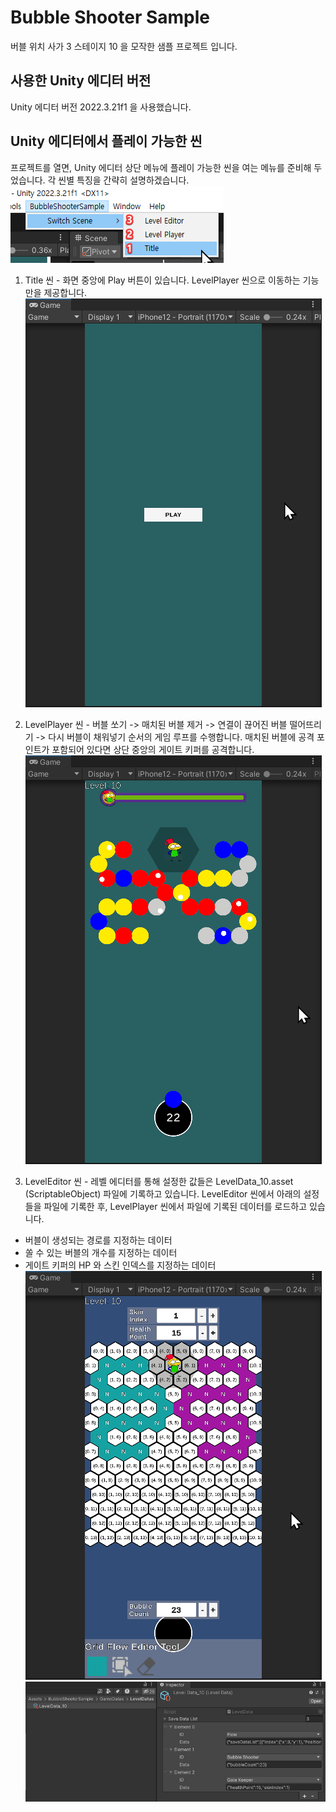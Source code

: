 # Bubble Shooter Sample
버블 위치 사가 3 스테이지 10 을 모작한 샘플 프로젝트 입니다.

## 사용한 Unity 에디터 버전
Unity 에디터 버전 2022.3.21f1 을 사용했습니다.

## Unity 에디터에서 플레이 가능한 씬
프로젝트를 열면, Unity 에디터 상단 메뉴에 플레이 가능한 씬을 여는 메뉴를 준비해 두었습니다. 각 씬별 특징을 간략히 설명하겠습니다.  
![Reference Screenshot](Screenshots/Unity_SzGufMwW52.png)

1. Title 씬 - 화면 중앙에 Play 버튼이 있습니다. LevelPlayer 씬으로 이동하는 기능만을 제공합니다.  
![Reference Screenshot](Screenshots/Unity_ILM9MRnXEV.png)

2. LevelPlayer 씬 - 버블 쏘기 -> 매치된 버블 제거 -> 연결이 끊어진 버블 떨어뜨리기 -> 다시 버블이 채워넣기 순서의 게임 루프를 수행합니다. 매치된 버블에 공격 포인트가 포함되어 있다면 상단 중앙의 게이트 키퍼를 공격합니다.  
![Reference Screenshot](Screenshots/Unity_lMz2AwY3Fq.png)

3. LevelEditor 씬 - 레벨 에디터를 통해 설정한 값들은 LevelData_10.asset (ScriptableObject) 파일에 기록하고 있습니다. LevelEditor 씬에서 아래의 설정들을 파일에 기록한 후, LevelPlayer 씬에서 파일에 기록된 데이터를 로드하고 있습니다.  
  - 버블이 생성되는 경로를 지정하는 데이터
  - 쏠 수 있는 버블의 개수를 지정하는 데이터
  - 게이트 키퍼의 HP 와 스킨 인덱스를 지정하는 데이터  
  ![Reference Screenshot](Screenshots/Unity_O2SVWeBQzD.png)
  ![Reference Screenshot](Screenshots/Unity_1etmNMkY3L.png)

